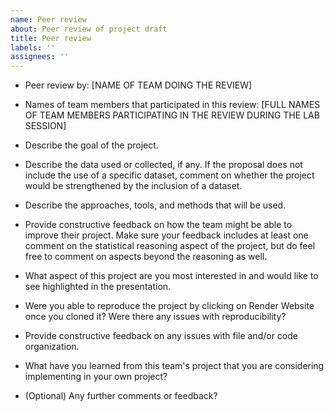 ```yaml
---
name: Peer review
about: Peer review of project draft
title: Peer review
labels: ''
assignees: ''
---
```


- Peer review by: [NAME OF TEAM DOING THE REVIEW]

- Names of team members that participated in this review: [FULL NAMES OF TEAM MEMBERS PARTICIPATING IN THE REVIEW DURING THE LAB SESSION]

- Describe the goal of the project.



- Describe the data used or collected, if any. If the proposal does not include the use of a specific dataset, comment on whether the project would be strengthened by the inclusion of a dataset.



- Describe the approaches, tools, and methods that will be used.



- Provide constructive feedback on how the team might be able to improve their project. Make sure your feedback includes at least one comment on the statistical reasoning aspect of the project, but do feel free to comment on aspects beyond the reasoning as well.



- What aspect of this project are you most interested in and would like to see highlighted in the presentation.



- Were you able to reproduce the project by clicking on Render Website once you cloned it? Were there any issues with reproducibility?



- Provide constructive feedback on any issues with file and/or code organization.



- What have you learned from this team's project that you are considering implementing in your own project?



- (Optional) Any further comments or feedback?


